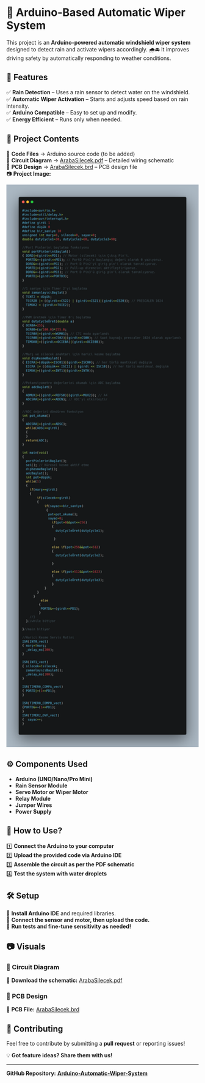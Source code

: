 # 🚗 Arduino-Based Automatic Wiper System  

This project is an **Arduino-powered automatic windshield wiper system** designed to detect rain and activate wipers accordingly. 🌧️🚘 It improves driving safety by automatically responding to weather conditions.  

## 📌 Features  
✅ **Rain Detection** – Uses a rain sensor to detect water on the windshield.  
✅ **Automatic Wiper Activation** – Starts and adjusts speed based on rain intensity.  
✅ **Arduino Compatible** – Easy to set up and modify.  
✅ **Energy Efficient** – Runs only when needed.  

## 📁 Project Contents  
📜 **Code Files** → Arduino source code (to be added)  
📄 **Circuit Diagram** → [ArabaSilecek.pdf](ArabaSilecek.pdf) – Detailed wiring schematic  
🔧 **PCB Design** → [ArabaSilecek.brd](ArabaSilecek.brd) – PCB design file  
📷 **Project Image:**  

<img src="arabaSilecek.png" alt="Automatic Wiper System" width="600">  

## ⚙️ Components Used  
- **Arduino (UNO/Nano/Pro Mini)**  
- **Rain Sensor Module**  
- **Servo Motor or Wiper Motor**  
- **Relay Module**  
- **Jumper Wires**  
- **Power Supply**  

## 🚀 How to Use?  
1️⃣ **Connect the Arduino to your computer**  
2️⃣ **Upload the provided code via Arduino IDE**  
3️⃣ **Assemble the circuit as per the PDF schematic**  
4️⃣ **Test the system with water droplets**  

## 🛠️ Setup  
📌 **Install Arduino IDE** and required libraries.  
📌 **Connect the sensor and motor, then upload the code.**  
📌 **Run tests and fine-tune sensitivity as needed!**  

## 📷 Visuals  
### 🔹 Circuit Diagram  
📄 **Download the schematic:** [ArabaSilecek.pdf](ArabaSilecek.pdf)  

### 🔹 PCB Design  
🔧 **PCB File:** [ArabaSilecek.brd](ArabaSilecek.brd)  


## 🤝 Contributing  
Feel free to contribute by submitting a **pull request** or reporting issues!  

💡 **Got feature ideas? Share them with us!**  

---

**GitHub Repository:** **[Arduino-Automatic-Wiper-System](https://github.com/metesahankurt/Arduino-Automatic-Wiper-System)**  
